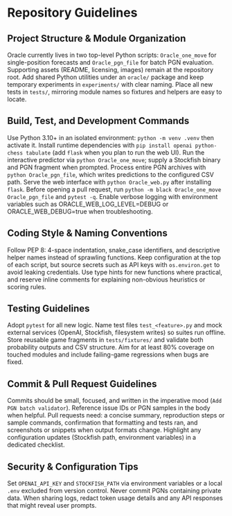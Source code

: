 # Repository Guidelines

## Project Structure & Module Organization
Oracle currently lives in two top-level Python scripts: `Oracle_one_move` for single-position forecasts and `Oracle_pgn_file` for batch PGN evaluation. Supporting assets (README, licensing, images) remain at the repository root. Add shared Python utilities under an `oracle/` package and keep temporary experiments in `experiments/` with clear naming. Place all new tests in `tests/`, mirroring module names so fixtures and helpers are easy to locate.

## Build, Test, and Development Commands
Use Python 3.10+ in an isolated environment: `python -m venv .venv` then activate it. Install runtime dependencies with `pip install openai python-chess tabulate` (add `flask` when you plan to run the web UI). Run the interactive predictor via `python Oracle_one_move`; supply a Stockfish binary and PGN fragment when prompted. Process entire PGN archives with `python Oracle_pgn_file`, which writes predictions to the configured CSV path. Serve the web interface with `python Oracle_web.py` after installing `flask`. Before opening a pull request, run `python -m black Oracle_one_move Oracle_pgn_file` and `pytest -q`. Enable verbose logging with environment variables such as ORACLE_WEB_LOG_LEVEL=DEBUG or ORACLE_WEB_DEBUG=true when troubleshooting.

## Coding Style & Naming Conventions
Follow PEP 8: 4-space indentation, snake_case identifiers, and descriptive helper names instead of sprawling functions. Keep configuration at the top of each script, but source secrets such as API keys with `os.environ.get` to avoid leaking credentials. Use type hints for new functions where practical, and reserve inline comments for explaining non-obvious heuristics or scoring rules.

## Testing Guidelines
Adopt `pytest` for all new logic. Name test files `test_<feature>.py` and mock external services (OpenAI, Stockfish, filesystem writes) so suites run offline. Store reusable game fragments in `tests/fixtures/` and validate both probability outputs and CSV structure. Aim for at least 80% coverage on touched modules and include failing-game regressions when bugs are fixed.

## Commit & Pull Request Guidelines
Commits should be small, focused, and written in the imperative mood (`Add PGN batch validator`). Reference issue IDs or PGN samples in the body when helpful. Pull requests need: a concise summary, reproduction steps or sample commands, confirmation that formatting and tests ran, and screenshots or snippets when output formats change. Highlight any configuration updates (Stockfish path, environment variables) in a dedicated checklist.

## Security & Configuration Tips
Set `OPENAI_API_KEY` and `STOCKFISH_PATH` via environment variables or a local `.env` excluded from version control. Never commit PGNs containing private data. When sharing logs, redact token usage details and any API responses that might reveal user prompts.
